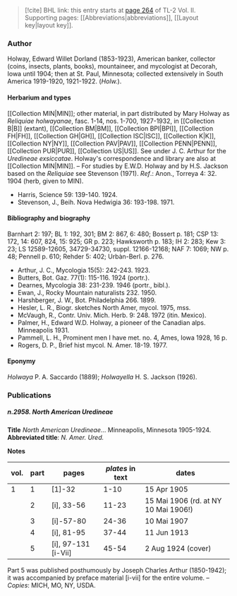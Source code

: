 > [!cite] BHL link: this entry starts at [page 264](https://www.biodiversitylibrary.org/item/103253#page/290/mode/1up) of TL-2 Vol. II.
> Supporting pages: [[Abbreviations|abbreviations]], [[Layout key|layout key]].

### Author

Holway, Edward Willet Dorland (1853-1923), American banker, collector (coins, insects, plants, books), mountaineer, and mycologist at Decorah, Iowa until 1904; then at St. Paul, Minnesota; collected extensively in South America 1919-1920, 1921-1922. (*Holw.*).

#### Herbarium and types

[[Collection MIN|MIN]]; other material, in part distributed by Mary Holway as *Reliquiae holwayanae*, fasc. 1-14, nos. 1-700, 1927-1932, in [[Collection B|B]] (extant), [[Collection BM|BM]], [[Collection BPI|BPI]], [[Collection FH|FH]], [[Collection GH|GH]], [[Collection ISC|ISC]], [[Collection K|K]], [[Collection NY|NY]], [[Collection PAV|PAV]], [[Collection PENN|PENN]], [[Collection PUR|PUR]], [[Collection US|US]]. See under J. C. Arthur for the *Uredineae exsiccatae*. Holway's correspondence and library are also at [[Collection MIN|MIN]]. – For studies by E.W.D. Holway and by H.S. Jackson based on the *Reliquiae* see Stevenson (1971).
*Ref*.: Anon., Torreya 4: 32. 1904 (herb, given to MIN).
- Harris, Science 59: 139-140. 1924.
- Stevenson, J., Beih. Nova Hedwigia 36: 193-198. 1971.

#### Bibliography and biography

Barnhart 2: 197; BL 1: 192, 301; BM 2: 867, 6: 480; Bossert p. 181; CSP 13: 172, 14: 607, 824, 15: 925; GR p. 223; Hawksworth p. 183; IH 2: 283; Kew 3: 23; LS 12589-12605, 34729-34730, suppl. 12166-12168; NAF 7: 1069; NW p. 48; Pennell p. 610; Rehder 5: 402; Urbàn-Berl. p. 276.
- Arthur, J. C., Mycologia 15(5): 242-243. 1923.
- Butters, Bot. Gaz. 77(1): 115-116. 1924 (portr.).
- Dearnes, Mycologia 38: 231-239. 1946 (portr., bibl.).
- Ewan, J., Rocky Mountain naturalists 232. 1950.
- Harshberger, J. W., Bot. Philadelphia 266. 1899.
- Hesler, L. R., Biogr. sketches North Amer, mycol. 1975, mss.
- McVaugh, R., Contr. Univ. Mich. Herb. 9: 248. 1972 (itin. Mexico).
- Palmer, H., Edward W.D. Holway, a pioneer of the Canadian alps. Minneapolis 1931.
- Pammell, L. H., Prominent men I have met. no. 4, Ames, Iowa 1928, 16 p.
- Rogers, D. P., Brief hist mycol. N. Amer. 18-19. 1977.

#### Eponymy

*Holwaya* P. A. Saccardo (1889); *Holwayella* H. S. Jackson (1926).

### Publications

##### n.2958. North American Uredineae

**Title**
*North American Uredineae*... Minneapolis, Minnesota 1905-1924.
**Abbreviated title**: *N. Amer. Ured.*

**Notes**

|vol.	|part	|pages	|*plates* in text	|dates|
|---	|---	|---	|---	|---	|
|1	|1	|\[1\]-32	|1-10	|15 Apr 1905|
|	|2	|\[i\], 33-56	|11-23	|15 Mai 1906 (rd. at NY 10 Mai 1906!)|
|	|3	|\[i\]-57-80	|24-36	|10 Mai 1907|
|	|4	|\[i\], 81-95	|37-44	|11 Jun 1913|
|	|5	|\[i\], 97-131 \[i-Vii\]	|45-54	|2 Aug 1924 (cover)|

Part 5 was published posthumously by Joseph Charles Arthur (1850-1942); it was accompanied by preface material \[i-vii\] for the entire volume. – *Copies*: MICH, MO, NY, USDA.

